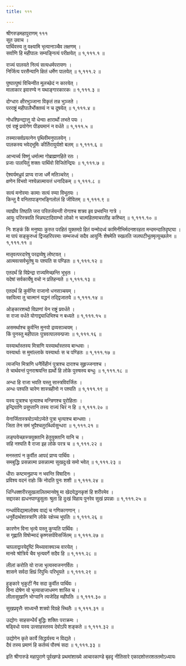 ```yaml
---
title: १११

---
```

श्रीगरुडमहापुराणम् १११  
सूत उवाच ।  
पार्थिवस्य तु वक्ष्यामि भृत्यानाञ्चैव लक्षणम् ।  
सर्वाणि हि महीपालः सम्यङ्नित्यं परीक्षयेत् ॥ १,१११.१ ॥  
  
राज्यं पालयते नित्यं सत्यधर्मपरायणः ।  
निर्जित्य परसैन्यानि क्षितं धर्मेण पालयेत् ॥ १,१११.२ ॥  
  
पुष्पात्पुष्पं विचिन्वीत मूलच्छेदं न कारयेत् ।  
मालाकार इवारण्ये न यथाङ्गारकारकः ॥ १,१११.३ ॥  
  
दोग्धारः क्षीरभुञ्जाना विकृतं तन्न भुञ्जते ।  
परराष्ट्रं महीपालैर्भोक्तव्यं न च दूषयेत् ॥ १,१११.४ ॥  
  
नोधश्छिन्द्यात्तु यो धेन्वाः क्षारार्थो लभते पयः ।  
एवं राष्ट्रं प्रयोगेण पीड्यमानं न वर्धते ॥ १,१११.५ ॥  
  
तस्मात्सर्वप्रयत्नेन पृथिवीमनुपालयेन् ।  
पालकस्य भवेद्भूमिः कीर्तिरायुर्यशो बलम् ॥ १,१११.६ ॥  
  
आभ्यर्च्य विष्णुं धर्मात्मा गोब्राह्मणहिते रतः ।  
प्रजाः पालयितुं शक्तः पार्थिवो विजितेन्द्रियः ॥ १,१११.७ ॥  
  
ऐश्वर्यमध्रुवं प्राप्य राजा धर्मे मतिञ्चरेत् ।  
क्षणेन विभवो नश्येन्नात्मायत्तं धनादिकम् ॥ १,१११.८ ॥  
  
सत्यं मनोरमाः कामाः सत्यं रम्या विभूतयः ।  
किन्तु वै वनितापाङ्गभङ्गिलोलं हि जीवितम् ॥ १,१११.९ ॥  
  
व्याघ्रीव तिष्ठति जरा परितर्जयन्ती रोगाश्च शत्रव इव प्रभवन्ति गात्रे ।  
आयुः परिस्त्रवति भिन्नघटादिवाम्भो लोको न चात्महितमाचरतीह कश्चित् ॥ १,१११.१० ॥  
  
निः शङ्कं किं मनुष्याः कुरुत परहितं युक्तमग्रे हितं यन्मोदध्वं कामिनीभिर्मदनशरहता मन्दमन्दातिदृष्ट्या ।  
मा पापं सङ्कुरुध्वं द्विजहरिपरमाः सम्भजध्वं सदैव आयुर्निः शेषमेति स्खलति जलघटीभूतमृत्युच्छलेन ॥ १,१११.११ ॥  
  
मातृवत्परदारेषु परद्रव्येषु लोष्टवत् ।  
आत्मवत्सर्वभूतेषु यः पश्यति स पण्डितः ॥ १,१११.१२ ॥  
  
एतदर्थं हि विप्रेन्द्रा राज्यमिच्छन्ति भूभृतः ।  
यदेषां सर्वकार्येषु वचो न प्रतिहन्यते ॥ १,१११.१३ ॥  
  
एतदर्थं हि कुर्वन्ति राजानो धनसञ्चयम् ।  
रक्षयित्वा तु चात्मानं यद्धनं तद्द्विजातये ॥ १,१११.१४ ॥  
  
ओङ्कारशब्दो विप्राणां येन राष्ट्रं प्रवर्धते ।  
स राजा वर्धते योगाद्व्याधिभिश्च न बध्यते ॥ १,१११.१५ ॥  
  
असमर्थाश्च कुर्वन्ति मुनयो द्रव्यसञ्चयम् ।  
किं पुनस्तु महीपालः पुत्रवत्पालयन्प्रजाः ॥ १,१११.१६ ॥  
  
यस्यार्थास्तस्य मित्राणि यस्यार्थास्तस्य बान्धवाः ।  
यस्यार्थाः स मुमांल्लाके यस्यार्थाः स च पण्डितः ॥ १,१११.१७ ॥  
  
त्यजन्ति मित्राणि धनैर्विहीनं पुत्राश्च दाराश्च सुहृज्जनाश्च ।  
ते चार्थवन्तं पुनराश्रयन्ति ह्यर्थो हि लोके पुरुषस्य बन्धुः ॥ १,१११.१८ ॥  
  
अन्धा हि राजा भवति यस्तु सास्त्रविवर्जितः ।  
अन्धः पश्यति चारेण शास्त्रहीनो न पश्यति ॥ १,१११.१९ ॥  
  
यस्य पुत्राश्च भृत्याश्च मन्त्रिणश्च पुरोहिताः ।  
इन्द्रियाणि प्रसुप्तानि तस्य राज्यं चिरं न हि ॥ १,१११.२० ॥  
  
येनार्जितास्त्रयोऽप्योऽप्येते पुत्रा भृत्याश्च बान्धवाः ।  
जिता तेन समं भूपैश्चतुरब्धिर्वसुन्धरा ॥ १,१११.२१ ॥  
  
लङ्घयेच्छास्त्रयुक्तानि हेतुयुक्तानि यानि च ।  
सहि नश्यति वै राजा इह लोके परत्र च ॥ १,१११.२२ ॥  
  
मनस्तापं न कुर्वीत आपदं प्राप्य पार्थिवः ।  
समबुद्धिः प्रसन्नात्मा प्रसन्नात्मा सुखदुःखे समो भवेत् ॥ १,१११.२३ ॥  
  
धीराः कष्टमनुप्राप्य न भवन्ति विषादिनः ।  
प्रविश्य वदनं राहोः किं नोदति पुनः शशी ॥ १,१११.२४ ॥  
  
धिग्धिक्शरीरसुखलालितमानवेषु मा खेदयेद्धनकृशं हि शरीरमेव ।  
सद्दारका ह्यधनपाण्डुसुताः श्रुता हि दुःखं विहाय पुनरेव सुखं प्रपन्नाः ॥ १,१११.२५ ॥  
  
गन्धर्वविद्यामालोक्य वाद्यं च गणिकागणान् ।  
धनुर्वेदार्थशास्त्राणि लोके रक्षेच्च भूपतिः ॥ १,१११.२६ ॥  
  
कारणेन विना भृत्ये यस्तु कुप्यति पार्थिवः ।  
स गृह्णाति विषोन्मादं कृष्णसर्पविसर्जितम् ॥ १,१११.२७ ॥  
  
चापलाद्वारयेद्दृष्टिं मिथ्यावाक्यञ्च वारयेत् ।  
मानवे श्रोत्रिये चैव भृत्यवर्गे सदैव हि ॥ १,१११.२८ ॥  
  
लीलां करोति यो राजा भृत्यस्वजनगर्वितः ।  
शासने सर्वदा क्षिप्रं रिपुभिः परिभूयते ॥ १,१११.२९ ॥  
  
हुङ्कारे भृकुटीं नैव सदा कुर्वीत पार्थिवः ।  
विना दोषेण यो भृत्यान्राजाधमण शास्ति च ।  
लीलासुखानि भोग्यानि त्यजेदिह महीपतिः ॥ १,१११.३० ॥  
  
सुखप्रवृत्तैः साध्यन्तै शत्रवो विग्रहे स्थितैः ॥ १,१११.३१ ॥  
  
उद्योगः साहसन्धैर्यं बुद्धिः शक्तिः पराक्रमः ।  
षड्विधो यस्य उत्साहस्तस्य देवोऽपि शङ्कते ॥ १,१११.३२ ॥  
  
उद्योगेन कृते कार्ये सिद्धर्यस्य न विद्यते ।  
दैवं तस्य प्रमाणं हि कर्तव्यं पौरुषं सदा ॥ १,१११.३३ ॥  
  
इति श्रीगारुडे महापुराणे पूर्वखण्डे प्रथमांशाख्ये आचारकाण्डे बृहदृ नीतिसारे एकादशोत्तरशततमोऽध्यायः